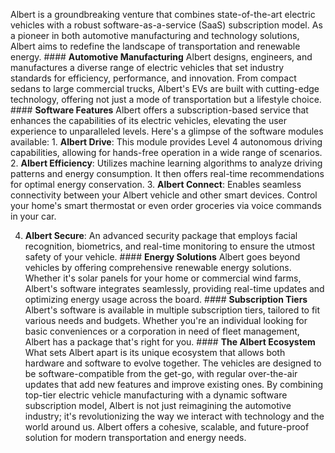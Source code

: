 Albert is a groundbreaking venture that combines state-of-the-art electric vehicles with a robust software-as-a-service (SaaS) subscription model. As a pioneer in both automotive manufacturing and technology solutions, Albert aims to redefine the landscape of transportation and renewable energy. \#\#\#\# **Automotive Manufacturing** Albert designs, engineers, and manufactures a diverse range of electric vehicles that set industry standards for efficiency, performance, and innovation. From compact sedans to large commercial trucks, Albert's EVs are built with cutting-edge technology, offering not just a mode of transportation but a lifestyle choice. \#\#\#\# **Software Features** Albert offers a subscription-based service that enhances the capabilities of its electric vehicles, elevating the user experience to unparalleled levels. Here's a glimpse of the software modules available: 1. **Albert Drive**: This module provides Level 4 autonomous driving capabilities, allowing for hands-free operation in a wide range of scenarios. 2. **Albert Efficiency**: Utilizes machine learning algorithms to analyze driving patterns and energy consumption. It then offers real-time recommendations for optimal energy conservation. 3. **Albert Connect**: Enables seamless connectivity between your Albert vehicle and other smart devices. Control your home's smart thermostat or even order groceries via voice commands in your car.

4. **Albert Secure**: An advanced security package that employs facial recognition, biometrics, and real-time monitoring to ensure the utmost safety of your vehicle. \#\#\#\# **Energy Solutions** Albert goes beyond vehicles by offering comprehensive renewable energy solutions. Whether it's solar panels for your home or commercial wind farms, Albert's software integrates seamlessly, providing real-time updates and optimizing energy usage across the board. \#\#\#\# **Subscription Tiers** Albert's software is available in multiple subscription tiers, tailored to fit various needs and budgets. Whether you're an individual looking for basic conveniences or a corporation in need of fleet management, Albert has a package that's right for you. \#\#\#\# **The Albert Ecosystem** What sets Albert apart is its unique ecosystem that allows both hardware and software to evolve together. The vehicles are designed to be software-compatible from the get-go, with regular over-the-air updates that add new features and improve existing ones. By combining top-tier electric vehicle manufacturing with a dynamic software subscription model, Albert is not just reimagining the automotive industry; it's revolutionizing the way we interact with technology and the world around us. Albert offers a cohesive, scalable, and future-proof solution for modern transportation and energy needs.